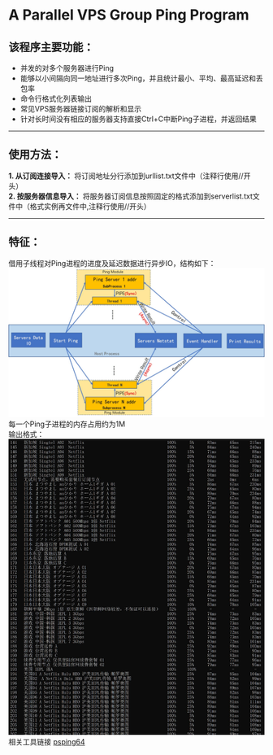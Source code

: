 # A Parallel VPS Group Ping Program

## **该程序主要功能：**  
+ 并发的对多个服务器进行Ping
+ 能够以小间隔向同一地址进行多次Ping，并且统计最小、平均、最高延迟和丢包率
+ 命令行格式化列表输出
+ 常见VPS服务器链接订阅的解析和显示
+ 针对长时间没有相应的服务器支持直接Ctrl+C中断Ping子进程，并返回结果
---
## **使用方法**：  
**1. 从订阅连接导入：** 将订阅地址分行添加到urllist.txt文件中（注释行使用//开头）  
**2. 按服务器信息导入：** 将服务器订阅信息按照固定的格式添加到serverlist.txt文件中（格式实例再文件中,注释行使用//开头）    

---
##  **特征**：
借用子线程对Ping进程的进度及延迟数据进行异步IO，结构如下：  
![结构](https://github.com/mrwtong/Parallel-VPS-Group-Ping/blob/master/img/Diagram.jpg?raw=true)
每一个Ping子进程的内存占用约为1M  
输出格式：  
![输出](https://github.com/mrwtong/Parallel-VPS-Group-Ping/blob/master/img/case.jpg?raw=true)
相关工具链接 [psping64](https://docs.microsoft.com/en-us/sysinternals/downloads/psping)
